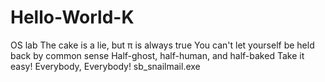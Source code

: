 # Hello-World-K
OS lab
The cake is a lie, but π is always true
You can't let yourself be held back by common sense
Half-ghost, half-human, and half-baked
Take it easy!
Everybody, Everybody!
sb_snailmail.exe
